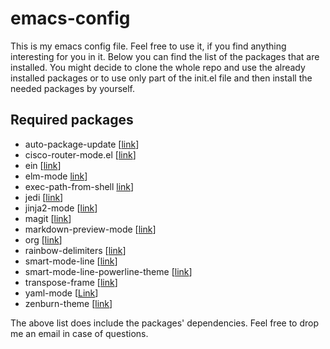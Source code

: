 # emacs-config

This is my emacs config file. Feel free to use it, if you find anything 
interesting for you in it. Below you can find the list of the packages that are
installed. You might decide to clone the whole repo and use the already
installed packages or to use only part of the init.el file and then 
install the needed packages by yourself.

## Required packages

* auto-package-update [[link](https://github.com/rranelli/auto-package-update.el)]
* cisco-router-mode.el [[link](https://www.emacswiki.org/emacs/download/cisco-router-mode.el)]
* ein [[link](https://github.com/millejoh/emacs-ipython-notebook)]
* elm-mode [link](https://github.com/emacs-helm/helm)]
* exec-path-from-shell [link](https://github.com/purcell/exec-path-from-shell)]
* jedi [[link](https://github.com/tkf/emacs-jedi)]
* jinja2-mode [[link](https://github.com/paradoxxxzero/jinja2-mode)]
* magit [[link](https://magit.vc)]
* markdown-preview-mode [[link](https://github.com/ancane/markdown-preview-mode)]
* org [[link](http://orgmode.org)]
* rainbow-delimiters [[link](https://www.emacswiki.org/emacs/RainbowDelimiters)]
* smart-mode-line [[link](https://github.com/Malabarba/smart-mode-line)]
* smart-mode-line-powerline-theme  [[link](https://github.com/Malabarba/smart-mode-line)]
* transpose-frame [[link](https://www.emacswiki.org/emacs/TransposeFrame)]
* yaml-mode [[Link](https://github.com/yoshiki/yaml-mode)]
* zenburn-theme [[link](https://github.com/bbatsov/zenburn-emacs)]

The above list does include the packages' dependencies. Feel free to drop me 
an email in case of questions.
